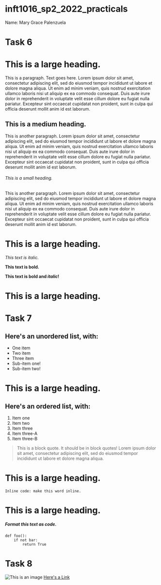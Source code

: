 # inft1016_sp2_2022_practicals

Name: Mary Grace Palenzuela

# Task 6
# This is a large heading. 
<p>This is a paragraph. Text goes here. Lorem ipsum dolor sit amet, consectetur adipiscing elit, sed do eiusmod tempor incididunt ut labore et dolore magna aliqua. Ut enim ad minim veniam, quis nostrud exercitation ullamco laboris nisi ut aliquip ex ea commodo consequat. Duis aute irure dolor in reprehenderit in voluptate velit esse cillum dolore eu fugiat nulla pariatur. Excepteur sint occaecat cupidatat non proident, sunt in culpa qui officia deserunt mollit anim id est laborum.</p>

## This is a medium heading. 

<p>This is another paragraph. Lorem ipsum dolor sit amet, consectetur adipiscing elit, sed do eiusmod tempor incididunt ut labore et dolore magna aliqua. Ut enim ad minim veniam, quis nostrud exercitation ullamco laboris nisi ut aliquip ex ea commodo consequat. Duis aute irure dolor in reprehenderit in voluptate velit esse cillum dolore eu fugiat nulla pariatur. Excepteur sint occaecat cupidatat non proident, sunt in culpa qui officia deserunt mollit anim id est laborum.</p>

###### This is a small heading. 

<p>This is another paragraph. Lorem ipsum dolor sit amet, consectetur adipiscing elit, sed do eiusmod tempor incididunt ut labore et dolore magna aliqua. Ut enim ad minim veniam, quis nostrud exercitation ullamco laboris nisi ut aliquip ex ea commodo consequat. Duis aute irure dolor in reprehenderit in voluptate velit esse cillum dolore eu fugiat nulla pariatur. Excepteur sint occaecat cupidatat non proident, sunt in culpa qui officia deserunt mollit anim id est laborum.</p>

# This is a large heading. 

*This text is italic.*

**This text is bold.**

**This text is bold and _italic_!**

# This is a large heading. 

# Task 7
## Here's an unordered list, with:

- One item
- Two item
- Three item
- Sub-item one!
- Sub-item two!

# This is a large heading. 

## Here's an ordered list, with:

1. Item one
2. Item two
3. Item three
4. Item three-A
5. Item three-B


> This is a block quote. It should be in block quotes! Lorem ipsum dolor sit amet, consectetur adipiscing elit, sed do eiusmod tempor incididunt ut labore et dolore magna aliqua.

# This is a large heading. 

```Inline code: make this word inline.```

# This is a large heading. 

##### Format this text as code. 

```
def foo():
    if not bar:
        return True
```

# Task 8
![This is an image](https://upload.wikimedia.org/wikipedia/commons/thumb/0/03/Kismet-IMG_6007-black.jpg/800px-Kismet-IMG_6007-black.jpg)
[Here's a Link](https://upload.wikimedia.org/wikipedia/commons/thumb/0/03/Kismet-IMG_6007-black.jpg/800px-Kismet-IMG_6007-black.jpg)

